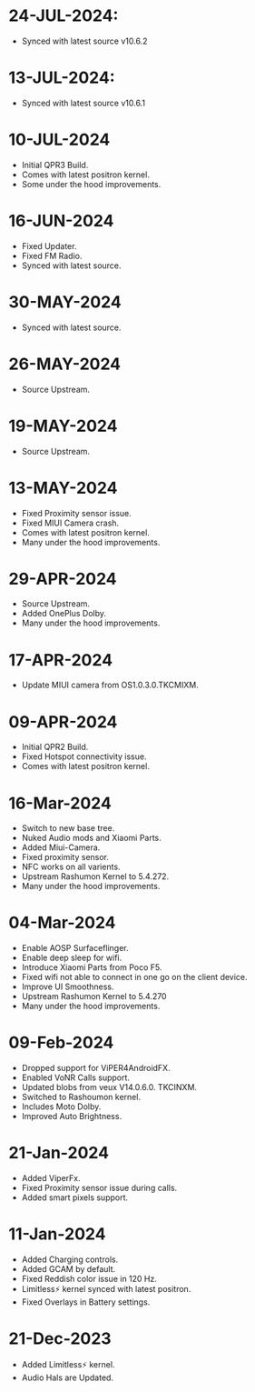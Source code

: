 # 24-JUL-2024:
- Synced with latest source v10.6.2

# 13-JUL-2024:
- Synced with latest source v10.6.1

 # 10-JUL-2024
- Initial QPR3 Build.
- Comes with latest positron kernel.
- Some under the hood improvements.

# 16-JUN-2024
- Fixed Updater.
- Fixed FM Radio.
- Synced with latest source.

# 30-MAY-2024
- Synced with latest source.

# 26-MAY-2024
- Source Upstream.

# 19-MAY-2024
- Source Upstream.

# 13-MAY-2024
- Fixed Proximity sensor issue.
- Fixed MIUI Camera crash.
- Comes with latest positron kernel.
- Many under the hood improvements.

# 29-APR-2024
- Source Upstream.
- Added OnePlus Dolby.
- Many under the hood improvements.
 
# 17-APR-2024
- Update MIUI camera from OS1.0.3.0.TKCMIXM.

# 09-APR-2024
- Initial QPR2 Build.
- Fixed Hotspot connectivity issue.
- Comes with latest positron kernel.

# 16-Mar-2024
- Switch to new base tree.
- Nuked Audio mods and Xiaomi Parts.
- Added Miui-Camera.
- Fixed proximity sensor.
- NFC works on all varients.
- Upstream Rashumon Kernel to 5.4.272.
- Many under the hood improvements.

# 04-Mar-2024

- Enable AOSP Surfaceflinger.
- Enable deep sleep for wifi.
- Introduce Xiaomi Parts from Poco F5.
- Fixed wifi not able to connect in one go on the client device.
- Improve UI Smoothness.
- Upstream Rashumon Kernel to 5.4.270
- Many under the hood improvements.

# 09-Feb-2024

- Dropped support for ViPER4AndroidFX.
- Enabled VoNR Calls support.
- Updated blobs from veux V14.0.6.0. TKCINXM.
- Switched to Rashoumon kernel.
- Includes Moto Dolby.
- Improved Auto Brightness.

# 21-Jan-2024

- Added ViperFx.
- Fixed Proximity sensor issue during calls.
- Added smart pixels support.

# 11-Jan-2024

- Added Charging controls.
- Added GCAM by default.
- Fixed Reddish color issue in 120 Hz.
- Limitless⚡ kernel synced with latest positron.
- Fixed Overlays in Battery settings.

# 21-Dec-2023

- Added Limitless⚡ kernel.
- Audio Hals are Updated.
